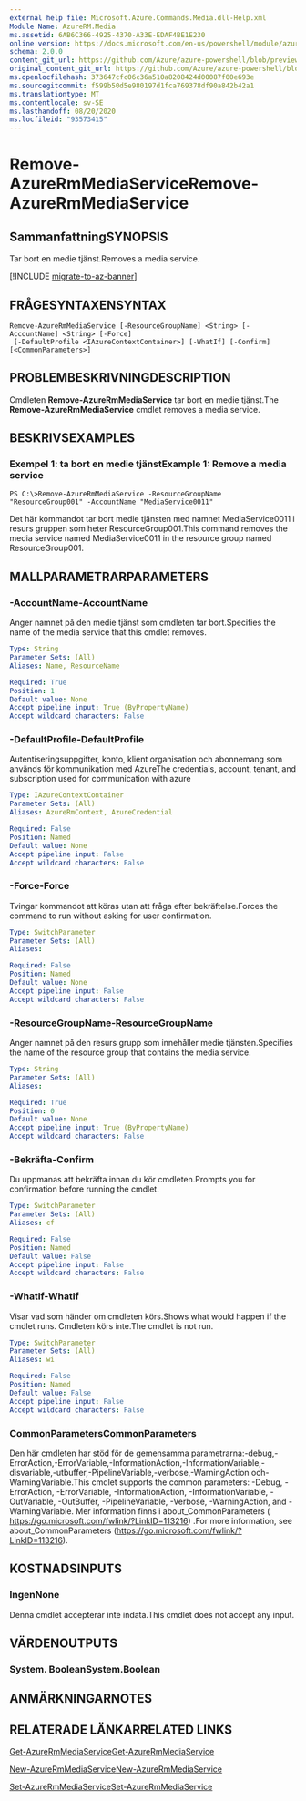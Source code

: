 ```yaml
---
external help file: Microsoft.Azure.Commands.Media.dll-Help.xml
Module Name: AzureRM.Media
ms.assetid: 6AB6C366-4925-4370-A33E-EDAF4BE1E230
online version: https://docs.microsoft.com/en-us/powershell/module/azurerm.media/remove-azurermmediaservice
schema: 2.0.0
content_git_url: https://github.com/Azure/azure-powershell/blob/preview/src/ResourceManager/Media/Commands.Media/help/Remove-AzureRmMediaService.md
original_content_git_url: https://github.com/Azure/azure-powershell/blob/preview/src/ResourceManager/Media/Commands.Media/help/Remove-AzureRmMediaService.md
ms.openlocfilehash: 373647cfc06c36a510a8208424d00087f00e693e
ms.sourcegitcommit: f599b50d5e980197d1fca769378df90a842b42a1
ms.translationtype: MT
ms.contentlocale: sv-SE
ms.lasthandoff: 08/20/2020
ms.locfileid: "93573415"
---
```

# <span data-ttu-id="66f1b-101">Remove-AzureRmMediaService</span><span class="sxs-lookup"><span data-stu-id="66f1b-101">Remove-AzureRmMediaService</span></span>

## <span data-ttu-id="66f1b-102">Sammanfattning</span><span class="sxs-lookup"><span data-stu-id="66f1b-102">SYNOPSIS</span></span>
<span data-ttu-id="66f1b-103">Tar bort en medie tjänst.</span><span class="sxs-lookup"><span data-stu-id="66f1b-103">Removes a media service.</span></span>

[!INCLUDE [migrate-to-az-banner](../../includes/migrate-to-az-banner.md)]

## <span data-ttu-id="66f1b-104">FRÅGESYNTAXEN</span><span class="sxs-lookup"><span data-stu-id="66f1b-104">SYNTAX</span></span>

```
Remove-AzureRmMediaService [-ResourceGroupName] <String> [-AccountName] <String> [-Force]
 [-DefaultProfile <IAzureContextContainer>] [-WhatIf] [-Confirm] [<CommonParameters>]
```

## <span data-ttu-id="66f1b-105">PROBLEMBESKRIVNING</span><span class="sxs-lookup"><span data-stu-id="66f1b-105">DESCRIPTION</span></span>
<span data-ttu-id="66f1b-106">Cmdleten **Remove-AzureRmMediaService** tar bort en medie tjänst.</span><span class="sxs-lookup"><span data-stu-id="66f1b-106">The **Remove-AzureRmMediaService** cmdlet removes a media service.</span></span>

## <span data-ttu-id="66f1b-107">BESKRIVS</span><span class="sxs-lookup"><span data-stu-id="66f1b-107">EXAMPLES</span></span>

### <span data-ttu-id="66f1b-108">Exempel 1: ta bort en medie tjänst</span><span class="sxs-lookup"><span data-stu-id="66f1b-108">Example 1: Remove a media service</span></span>
```
PS C:\>Remove-AzureRmMediaService -ResourceGroupName "ResourceGroup001" -AccountName "MediaService0011"
```

<span data-ttu-id="66f1b-109">Det här kommandot tar bort medie tjänsten med namnet MediaService0011 i resurs gruppen som heter ResourceGroup001.</span><span class="sxs-lookup"><span data-stu-id="66f1b-109">This command removes the media service named MediaService0011 in the resource group named ResourceGroup001.</span></span>

## <span data-ttu-id="66f1b-110">MALLPARAMETRAR</span><span class="sxs-lookup"><span data-stu-id="66f1b-110">PARAMETERS</span></span>

### <span data-ttu-id="66f1b-111">-AccountName</span><span class="sxs-lookup"><span data-stu-id="66f1b-111">-AccountName</span></span>
<span data-ttu-id="66f1b-112">Anger namnet på den medie tjänst som cmdleten tar bort.</span><span class="sxs-lookup"><span data-stu-id="66f1b-112">Specifies the name of the media service that this cmdlet removes.</span></span>

```yaml
Type: String
Parameter Sets: (All)
Aliases: Name, ResourceName

Required: True
Position: 1
Default value: None
Accept pipeline input: True (ByPropertyName)
Accept wildcard characters: False
```

### <span data-ttu-id="66f1b-113">-DefaultProfile</span><span class="sxs-lookup"><span data-stu-id="66f1b-113">-DefaultProfile</span></span>
<span data-ttu-id="66f1b-114">Autentiseringsuppgifter, konto, klient organisation och abonnemang som används för kommunikation med Azure</span><span class="sxs-lookup"><span data-stu-id="66f1b-114">The credentials, account, tenant, and subscription used for communication with azure</span></span>

```yaml
Type: IAzureContextContainer
Parameter Sets: (All)
Aliases: AzureRmContext, AzureCredential

Required: False
Position: Named
Default value: None
Accept pipeline input: False
Accept wildcard characters: False
```

### <span data-ttu-id="66f1b-115">-Force</span><span class="sxs-lookup"><span data-stu-id="66f1b-115">-Force</span></span>
<span data-ttu-id="66f1b-116">Tvingar kommandot att köras utan att fråga efter bekräftelse.</span><span class="sxs-lookup"><span data-stu-id="66f1b-116">Forces the command to run without asking for user confirmation.</span></span>

```yaml
Type: SwitchParameter
Parameter Sets: (All)
Aliases: 

Required: False
Position: Named
Default value: None
Accept pipeline input: False
Accept wildcard characters: False
```

### <span data-ttu-id="66f1b-117">-ResourceGroupName</span><span class="sxs-lookup"><span data-stu-id="66f1b-117">-ResourceGroupName</span></span>
<span data-ttu-id="66f1b-118">Anger namnet på den resurs grupp som innehåller medie tjänsten.</span><span class="sxs-lookup"><span data-stu-id="66f1b-118">Specifies the name of the resource group that contains the media service.</span></span>

```yaml
Type: String
Parameter Sets: (All)
Aliases: 

Required: True
Position: 0
Default value: None
Accept pipeline input: True (ByPropertyName)
Accept wildcard characters: False
```

### <span data-ttu-id="66f1b-119">-Bekräfta</span><span class="sxs-lookup"><span data-stu-id="66f1b-119">-Confirm</span></span>
<span data-ttu-id="66f1b-120">Du uppmanas att bekräfta innan du kör cmdleten.</span><span class="sxs-lookup"><span data-stu-id="66f1b-120">Prompts you for confirmation before running the cmdlet.</span></span>

```yaml
Type: SwitchParameter
Parameter Sets: (All)
Aliases: cf

Required: False
Position: Named
Default value: False
Accept pipeline input: False
Accept wildcard characters: False
```

### <span data-ttu-id="66f1b-121">-WhatIf</span><span class="sxs-lookup"><span data-stu-id="66f1b-121">-WhatIf</span></span>
<span data-ttu-id="66f1b-122">Visar vad som händer om cmdleten körs.</span><span class="sxs-lookup"><span data-stu-id="66f1b-122">Shows what would happen if the cmdlet runs.</span></span>
<span data-ttu-id="66f1b-123">Cmdleten körs inte.</span><span class="sxs-lookup"><span data-stu-id="66f1b-123">The cmdlet is not run.</span></span>

```yaml
Type: SwitchParameter
Parameter Sets: (All)
Aliases: wi

Required: False
Position: Named
Default value: False
Accept pipeline input: False
Accept wildcard characters: False
```

### <span data-ttu-id="66f1b-124">CommonParameters</span><span class="sxs-lookup"><span data-stu-id="66f1b-124">CommonParameters</span></span>
<span data-ttu-id="66f1b-125">Den här cmdleten har stöd för de gemensamma parametrarna:-debug,-ErrorAction,-ErrorVariable,-InformationAction,-InformationVariable,-disvariable,-utbuffer,-PipelineVariable,-verbose,-WarningAction och-WarningVariable.</span><span class="sxs-lookup"><span data-stu-id="66f1b-125">This cmdlet supports the common parameters: -Debug, -ErrorAction, -ErrorVariable, -InformationAction, -InformationVariable, -OutVariable, -OutBuffer, -PipelineVariable, -Verbose, -WarningAction, and -WarningVariable.</span></span> <span data-ttu-id="66f1b-126">Mer information finns i about_CommonParameters ( https://go.microsoft.com/fwlink/?LinkID=113216) .</span><span class="sxs-lookup"><span data-stu-id="66f1b-126">For more information, see about_CommonParameters (https://go.microsoft.com/fwlink/?LinkID=113216).</span></span>

## <span data-ttu-id="66f1b-127">KOSTNADS</span><span class="sxs-lookup"><span data-stu-id="66f1b-127">INPUTS</span></span>

### <span data-ttu-id="66f1b-128">Ingen</span><span class="sxs-lookup"><span data-stu-id="66f1b-128">None</span></span>
<span data-ttu-id="66f1b-129">Denna cmdlet accepterar inte indata.</span><span class="sxs-lookup"><span data-stu-id="66f1b-129">This cmdlet does not accept any input.</span></span>

## <span data-ttu-id="66f1b-130">VÄRDEN</span><span class="sxs-lookup"><span data-stu-id="66f1b-130">OUTPUTS</span></span>

### <span data-ttu-id="66f1b-131">System. Boolean</span><span class="sxs-lookup"><span data-stu-id="66f1b-131">System.Boolean</span></span>

## <span data-ttu-id="66f1b-132">ANMÄRKNINGAR</span><span class="sxs-lookup"><span data-stu-id="66f1b-132">NOTES</span></span>

## <span data-ttu-id="66f1b-133">RELATERADE LÄNKAR</span><span class="sxs-lookup"><span data-stu-id="66f1b-133">RELATED LINKS</span></span>

[<span data-ttu-id="66f1b-134">Get-AzureRmMediaService</span><span class="sxs-lookup"><span data-stu-id="66f1b-134">Get-AzureRmMediaService</span></span>](./Get-AzureRmMediaService.md)

[<span data-ttu-id="66f1b-135">New-AzureRmMediaService</span><span class="sxs-lookup"><span data-stu-id="66f1b-135">New-AzureRmMediaService</span></span>](./New-AzureRmMediaService.md)

[<span data-ttu-id="66f1b-136">Set-AzureRmMediaService</span><span class="sxs-lookup"><span data-stu-id="66f1b-136">Set-AzureRmMediaService</span></span>](./Set-AzureRmMediaService.md)


